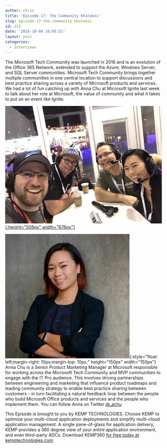 ```yaml
---
author: chris
title: 'Episode 17: The Community Khaleesi'
slug: episode-17-the-community-khaleesi
id: 213
date: '2018-10-04 16:05:51'
layout: post
categories:
  - Interviews
---
```


The Microsoft Tech Community was launched in 2016 and is an evolution of the Office 365 Network, extended to support the Azure; Windows Server, and SQL Server communities. Microsoft Tech Community brings together multiple communities in one central location to support discussions and best practice sharing across a variety of Microsoft products and services. We had a lot of fun catching up with Anna Chu at Microsoft Ignite last week to talk about her role at Microsoft, the value of community and what it takes to put on an event like Ignite.

[![](/images/uploads/2018/10/DoPFrXGVYAAJo7Z.jpg){:height="508px" width="676px"}](/images/uploads/2018/10/DoPFrXGVYAAJo7Z.jpg)

![Anna](/images/uploads/2018/10/anna_chu.jpg){:style="float: left;margin-right: 10px;margin-top: 10px;" height="150px" width="150px"} Anna Chu is a Senior Product Marketing Manager at Microsoft responsible for working across the Microsoft Tech Community and MVP communities to engage with the IT Pro audience. This involves driving partnerships between engineering and marketing that influence product roadmaps and leading community strategy to enable best practice sharing between customers - in turn facilitating a natural feedback loop between the people who build Microsoft Office products and services and the people who implement them. You can follow Anna on Twitter [@_achu](https://twitter.com/_achu)

This Episode is brought to you by KEMP TECHNOLOGIES. Choose KEMP to optimize your multi-cloud application deployments and simplify multi-cloud application management. A single pane-of-glass for application delivery, KEMP provides a 360 degree view of your entire application environment, and even third-party ADCs. Download KEMP360 [for free today at kemptechnologies.com](https://kempte.ch/2MYXjew)
